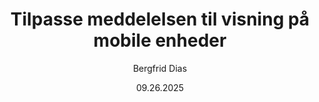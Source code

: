 ﻿---
uid: help-da-mailing-customize-for-mobile-redirect
title: Tilpasse meddelelsen til visning på mobile enheder
description: Tilpasse meddelelsen til visning på mobile enheder
author: Bergfrid Dias
date: 09.26.2025
language: da
redirect_url: https://docs.superoffice.com/da/marketing/learn/best-practices.html#mobile
---
